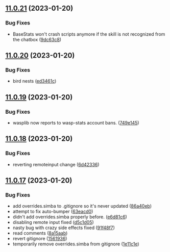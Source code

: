 ## [11.0.21](https://github.com/Torwent/WaspLib/compare/v11.0.20...v11.0.21) (2023-01-20)


### Bug Fixes

* BaseStats won't crash scripts anymore if the skill is not recognized from the chatbox ([9dc63c8](https://github.com/Torwent/WaspLib/commit/9dc63c8ca3e468b6de61d55d0a3f5e95167238fc))



## [11.0.20](https://github.com/Torwent/WaspLib/compare/v11.0.19...v11.0.20) (2023-01-20)


### Bug Fixes

* bird nests ([ed3461c](https://github.com/Torwent/WaspLib/commit/ed3461cc865ef799c1bd908856ec287b6c57ab81))



## [11.0.19](https://github.com/Torwent/WaspLib/compare/v11.0.18...v11.0.19) (2023-01-20)


### Bug Fixes

* wasplib now reports to wasp-stats account bans. ([749e145](https://github.com/Torwent/WaspLib/commit/749e1453c112f21e63c5bad59fc2be70d48752a2))



## [11.0.18](https://github.com/Torwent/WaspLib/compare/v11.0.17...v11.0.18) (2023-01-20)


### Bug Fixes

* reverting remoteinput change ([6d42336](https://github.com/Torwent/WaspLib/commit/6d423365a99be6d3f2c8eb410bca4ebf1e322246))



## [11.0.17](https://github.com/Torwent/WaspLib/compare/v11.0.16...v11.0.17) (2023-01-20)


### Bug Fixes

* add overrides.simba to .gitignore so it's never updated ([86a40eb](https://github.com/Torwent/WaspLib/commit/86a40eb66aff2ade5ef4dfdb8bf6edb278e98968))
* attempt to fix auto-bumper ([63eacd0](https://github.com/Torwent/WaspLib/commit/63eacd0044077c3f0469b73bb6f7f08347f845a6))
* didn't add overrides.simba properly before. ([e6d81c6](https://github.com/Torwent/WaspLib/commit/e6d81c6487a807b8994677eef405dd1375d46b17))
* disabling remote input fixed ([d5c1d05](https://github.com/Torwent/WaspLib/commit/d5c1d057bc7da8b35868f4434659460fbab4bc40))
* nasty bug with crazy side effects fixed ([91f48f7](https://github.com/Torwent/WaspLib/commit/91f48f742ed8c7cb79d3193cfb6be476cb0831be))
* read comments ([8a15aab](https://github.com/Torwent/WaspLib/commit/8a15aab4dea6ee6e02348b5417f5d111ab844773))
* revert gitignore ([1561936](https://github.com/Torwent/WaspLib/commit/1561936477f4c0d76428dcd149f3f709d4496934))
* temporarily remove overrides.simba from gitignore ([1e11c1e](https://github.com/Torwent/WaspLib/commit/1e11c1e42c037dc5af5ea9404965412991ee0eb5))



